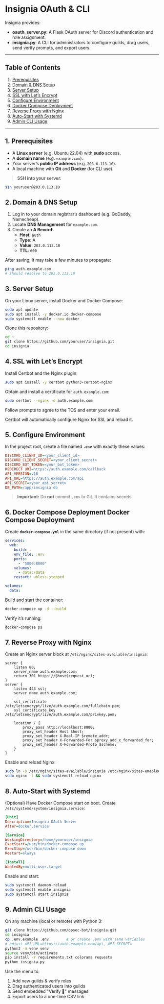 # Insignia OAuth & CLI

Insignia provides:

- **oauth_server.py**: A Flask OAuth server for Discord authentication and role assignment.
- **insignia.py**: A CLI for administrators to configure guilds, drag users, send verify prompts, and export users.

---
## Table of Contents
1. [Prerequisites](#1-prerequisites)
2. [Domain & DNS Setup](#2-domain--dns-setup)
3. [Server Setup](#3-server-setup)
4. [SSL with Let’s Encrypt](#4-ssl-with-lets-encrypt)
5. [Configure Environment](#5-configure-environment)
6. [Docker Compose Deployment](#6-docker-compose-deployment)
7. [Reverse Proxy with Nginx](#7-reverse-proxy-with-nginx)
8. [Auto-Start with Systemd](#8-auto-start-with-systemd)
9. [Admin CLI Usage](#9-admin-cli-usage)

---
## 1. Prerequisites

- A **Linux server** (e.g. Ubuntu 22.04) with **sudo** access.
- A **domain name** (e.g. `example.com`).
- Your server’s **public IP address** (e.g. `203.0.113.10`).
- A local machine with **Git** and **Docker** (for CLI use).

> **SSH into your server**:
```bash
ssh youruser@203.0.113.10
```

## 2. Domain & DNS Setup

1. Log in to your domain registrar’s dashboard (e.g. GoDaddy, Namecheap).
2. Locate **DNS Management** for `example.com`.
3. Create an **A Record**:
   - **Host**: `auth`
   - **Type**: A
   - **Value**: `203.0.113.10`
   - **TTL**: `600`

After saving, it may take a few minutes to propagate:
```bash
ping auth.example.com
# should resolve to 203.0.113.10
```

## 3. Server Setup

On your Linux server, install Docker and Docker Compose:
```bash
sudo apt update
sudo apt install -y docker.io docker-compose
sudo systemctl enable --now docker
```

Clone this repository:
```bash
cd ~
git clone https://github.com/youruser/insignia.git
cd insignia
```

## 4. SSL with Let’s Encrypt

Install Certbot and the Nginx plugin:
```bash
sudo apt install -y certbot python3-certbot-nginx
```

Obtain and install a certificate for `auth.example.com`:
```bash
sudo certbot --nginx -d auth.example.com
```
Follow prompts to agree to the TOS and enter your email.

Certbot will automatically configure Nginx for SSL and reload it.

## 5. Configure Environment

In the project root, create a file named **`.env`** with exactly these values:
```ini
DISCORD_CLIENT_ID=<your_client_id>
DISCORD_CLIENT_SECRET=<your_client_secret>
DISCORD_BOT_TOKEN=<your_bot_token>
REDIRECT_URI=https://auth.example.com/callback
API_VERSION=v10
API_URL=https://auth.example.com/api
API_SECRET=<your_api_secret>
DB_PATH=/app/insignia.db
```
> **Important:** Do **not** commit `.env` to Git. It contains secrets.

## 6. Docker Compose Deployment Docker Compose Deployment

Create **`docker-compose.yml`** in the same directory (if not present) with:
```yaml
services:
  web:
    build: .
    env_file: .env
    ports:
      - "5000:8000"
    volumes:
      - data:/data
    restart: unless-stopped

volumes:
  data:
```

Build and start the container:
```bash
docker-compose up -d --build
```
Verify it’s running:
```bash
docker-compose ps
```

## 7. Reverse Proxy with Nginx

Create an Nginx server block at `/etc/nginx/sites-available/insignia`:
```nginx
server {
    listen 80;
    server_name auth.example.com;
    return 301 https://$host$request_uri;
}
server {
    listen 443 ssl;
    server_name auth.example.com;

    ssl_certificate /etc/letsencrypt/live/auth.example.com/fullchain.pem;
    ssl_certificate_key /etc/letsencrypt/live/auth.example.com/privkey.pem;

    location / {
        proxy_pass http://localhost:8000;
        proxy_set_header Host $host;
        proxy_set_header X-Real-IP $remote_addr;
        proxy_set_header X-Forwarded-For $proxy_add_x_forwarded_for;
        proxy_set_header X-Forwarded-Proto $scheme;
    }
}
```
Enable and reload Nginx:
```bash
sudo ln -s /etc/nginx/sites-available/insignia /etc/nginx/sites-enabled/
sudo nginx -t && sudo systemctl reload nginx
```

## 8. Auto-Start with Systemd

(Optional) Have Docker Compose start on boot. Create `/etc/systemd/system/insignia.service`:
```ini
[Unit]
Description=Insignia OAuth Server
After=docker.service

[Service]
WorkingDirectory=/home/youruser/insignia
ExecStart=/usr/bin/docker-compose up
ExecStop=/usr/bin/docker-compose down
Restart=always

[Install]
WantedBy=multi-user.target
```
Enable and start:
```bash
sudo systemctl daemon-reload
sudo systemctl enable insignia
sudo systemctl start insignia
```

## 9. Admin CLI Usage

On any machine (local or remote) with Python 3:
```bash
git clone https://github.com/opsec-bot/insignia.git
cd insignia
cp .env.example .env        # or create .env with same variables
# adjust API_URL=https://auth.example.com/api, API_SECRET=
python3 -m venv venv
source venv/bin/activate
pip install -r requirements.txt colorama requests
python insignia.py
```

Use the menu to:

1. Add new guilds & verify roles
2. Drag authenticated users into guilds
3. Send embedded "Verify 🔗" messages
4. Export users to a one-time CSV link
